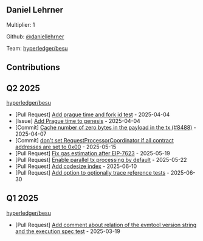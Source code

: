 
## Daniel Lehrner
Multiplier: 1

Github: [@daniellehrner](https://github.com/daniellehrner)

Team: [hyperledger/besu](https://github.com/hyperledger/besu/pulls?q=author%3Adaniellehrner)

## Contributions

## Q2 2025


[hyperledger/besu](https://github.com/hyperledger/besu)
* [Pull Request] [Add prague time and fork id test](https://github.com/hyperledger/besu/pull/8521) - 2025-04-04
* [Issue] [Add Prague time to genesis](https://github.com/hyperledger/besu/issues/8520) - 2025-04-04
* [Commit] [Cache number of zero bytes in the payload in the tx (#8488)](https://github.com/hyperledger/besu/commit/9c52f52587e38418d67495f5f92248208d57f316) - 2025-04-07
* [Commit] [don't set RequestProcessorCoordinator if all contract addresses are set to 0x00](https://github.com/hyperledger/besu/commit/a78d459360de985991a45d84e52ddbd9d04647f4) - 2025-05-15
* [Pull Request] [Fix gas estimation after EIP-7623](https://github.com/hyperledger/besu/pull/8645) - 2025-05-19
* [Pull Request] [Enable parallel tx processing by default](https://github.com/hyperledger/besu/pull/8668) - 2025-05-22
* [Pull Request] [Add codesize index](https://github.com/hyperledger/besu/pull/8779) - 2025-06-10
* [Pull Request] [Add option to optionally trace reference tests](https://github.com/hyperledger/besu/pull/8878) - 2025-06-30
## Q1 2025

[hyperledger/besu](https://github.com/hyperledger/besu)
* [Pull Request] [Add comment about relation of the evmtool version string and the execution spec test](https://github.com/hyperledger/besu/pull/8444) - 2025-03-19
